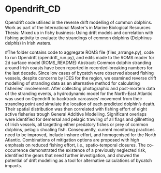 # Opendrift_CD
Opendrift code utilised in the reverse drift modelling of common dolphins. Work as part of the International Master's in Marine Biological Resources Thesis: Mixed up in fishy business: Using drift models and correlation with fishing activity to evaluate the strandings of common dolphins (Delphinus delphis) in Irish waters.

#The folder contains code to aggregate ROMS file (files_arrange.py), code to run Opendrift (opendrift_run.py), and edits made to the ROMS reader for 2d surface model (ROMS_README)
Abstract:
Common dolphin stranding around Irish coasts have been reported in recorded-breaking numbers for the last decade.  Since low cases of bycatch were observed aboard fishing vessels, despite concerns by ICES for the region, we examined reverse drift modelling of stranding data as an alternative method for calculating fisheries’ involvement. After collecting photographic and post-mortem data of the stranding events, a hydrodynamic model for the North-East Atlantic was used on Opendrift to backtrack carcasses' movement from their stranding point and simulate the location of each predicted dolphin’s death. Their spatial distribution was then correlated with fishing effort of eight active fisheries trough General Additive Modelling. Significant overlaps were identified for demersal and pelagic trawling of all flags and gillnetting of Irish vessels, all targetting either predatory fishes or prey of common dolphins, pelagic shoaling fish. Consequently, current monitoring practices need to be improved, include inshore effort, and homogenised for the North Atlantic. Combinations of mitigation options are proposed with high emphasis on reduced fishing effort, i.e., spatio-temporal closures. The co-occurrence demonstrated the existence of a previously neglected risk, identified the gears that need further investigation, and showed the potential of drift modelling as a tool for alternative calculations of bycatch impacts. 
